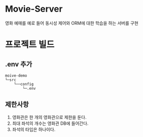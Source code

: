# Movie-Server
영화 예매를 예로 들어 동시성 제어와 ORM에 대한 학습을 하는 서버를 구현
# 프로젝트 빌드

## .env 추가

```
moive-demo
└─src
    └──config
        └─.env
```

## 제한사항
1. 영화관은 한 개의 영화관으로 제한을 둔다.
2. 최대 좌석의 개수는 영화관 DB에 들어간다.
3. 좌석의 타입은 하나이다.

